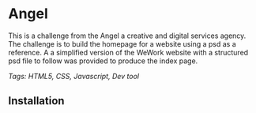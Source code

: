 # Angel

This is a challenge from the Angel a creative and digital services agency.
The challenge is to build the homepage for a website using a psd as a reference.
A a simplified version of the WeWork website with a structured psd file to follow was provided to produce the index page.

*Tags: HTML5, CSS, Javascript, Dev tool*

## Installation 
